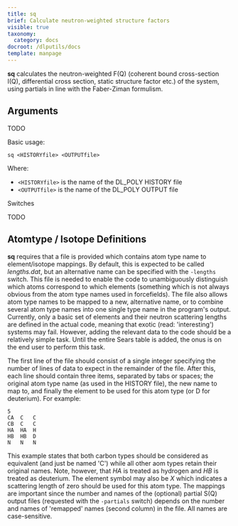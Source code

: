 ```yaml
---
title: sq
brief: Calculate neutron-weighted structure factors
visible: true
taxonomy:
  category: docs
docroot: /dlputils/docs
template: manpage
---
```


**sq** calculates the neutron-weighted F(Q) (coherent bound cross-section I(Q), differential cross section, static structure factor etc.) of the system, using partials in line with the Faber-Ziman formulism. 

## Arguments

TODO

Basic usage:

```
sq <HISTORYfile> <OUTPUTfile>
```

Where:
+ `<HISTORYfile>` is the name of the DL_POLY HISTORY file
+ `<OUTPUTfile>` is the name of the DL_POLY OUTPUT file

Switches

TODO

## Atomtype / Isotope Definitions

**sq** requires that a file is provided which contains atom type name to element/isotope mappings. By default, this is expected to be called _lengths.dat_, but an alternative name can be specified with the `-lengths` switch. This file is needed to enable the code to unambiguously distinguish which atoms correspond to which elements (something which is not always obvious from the atom type names used in forcefields). The file also allows atom type names to be mapped to a new, alternative name, or to combine several atom type names into one single type name in the program's output. Currently, only a basic set of elements and their neutron scattering lengths are defined in the actual code, meaning that exotic (read: 'interesting') systems may fail. However, adding the relevant data to the code should be a relatively simple task. Until the entire Sears table is added, the onus is on the end user to perform this task.


The first line of the file should consist of a single integer specifying the number of lines of data to expect in the remainder of the file. After this, each line should contain three items, separated by tabs or spaces; the original atom type name (as used in the HISTORY file), the new name to map to, and finally the element to be used for this atom type (or D for deuterium). For example:

```
5
CA	C	C
CB	C	C
HA	HA	H
HB	HB	D
N	N	N
```

This example states that both carbon types should be considered as equivalent (and just be named 'C') while all other aom types retain their original names. Note, however, that _HA_ is treated as hydrogen and _HB_ is treated as deuterium. The element symbol may also be _X_ which indicates a scattering length of zero should be used for this atom type.  The mappings are important since the number and names of the (optional) partial S(Q) output files (requested with the `-partials` switch) depends on the number and names of 'remapped' names (second column) in the file. All names are case-sensitive.




